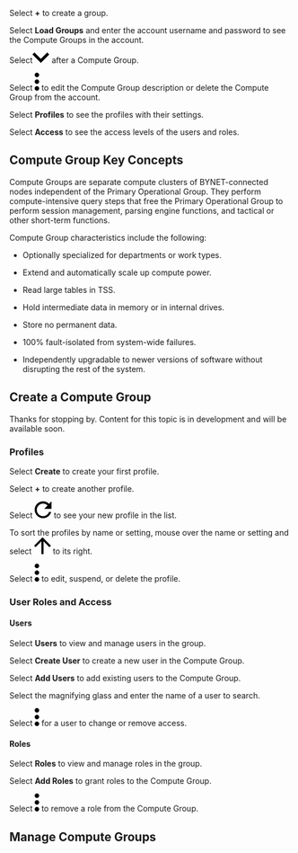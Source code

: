 
Select **+** to create a group.

Select **Load Groups** and enter the account username and password to see the Compute Groups in the account.

Select![""](Images/nib1653363623813.svg) after a Compute Group.

Select ![""](Images/zsz1597101912145.svg) to edit the Compute Group description or delete the Compute Group from the account.

Select **Profiles** to see the profiles with their settings.

Select **Access** to see the access levels of the users and roles.

## Compute Group Key Concepts


Compute Groups are separate compute clusters of BYNET-connected nodes independent of the Primary Operational Group. They perform compute-intensive query steps that free the Primary Operational Group to perform session management, parsing engine functions, and tactical or other short-term functions.

Compute Group characteristics include the following:

-   Optionally specialized for departments or work types.

-   Extend and automatically scale up compute power.

-   Read large tables in TSS.

-   Hold intermediate data in memory or in internal drives.

-   Store no permanent data.

-   100% fault-isolated from system-wide failures.

-   Independently upgradable to newer versions of software without disrupting the rest of the system.


## Create a Compute Group


Thanks for stopping by. Content for this topic is in development and will be available soon.

### Profiles


Select **Create** to create your first profile.

Select **+** to create another profile.

Select ![""](Images/xbq1653363531265.svg) to see your new profile in the list.

To sort the profiles by name or setting, mouse over the name or setting and select ![""](Images/xal1653363726292.svg) to its right.

Select ![""](Images/zsz1597101912145.svg) to edit, suspend, or delete the profile.

### User Roles and Access


#### Users


Select **Users** to view and manage users in the group.

Select **Create User** to create a new user in the Compute Group.

Select **Add Users** to add existing users to the Compute Group.

Select the magnifying glass and enter the name of a user to search.

Select ![""](Images/zsz1597101912145.svg) for a user to change or remove access.

#### Roles


Select **Roles** to view and manage roles in the group.

Select **Add Roles** to grant roles to the Compute Group.

Select ![""](Images/zsz1597101912145.svg) to remove a role from the Compute Group.

## Manage Compute Groups


